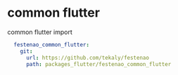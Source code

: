 # common flutter

common flutter import

```yaml
  festenao_common_flutter:
    git:
      url: https://github.com/tekaly/festenao
      path: packages_flutter/festenao_common_flutter
```
